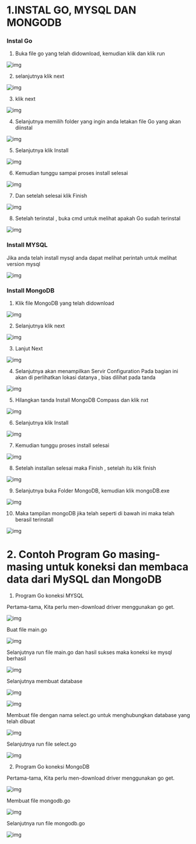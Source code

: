 # 1.INSTAL GO, MYSQL DAN MONGODB  
### Instal Go
1. Buka file go yang telah didownload, kemudian klik dan klik run

![img](foto6/2.1.png)

2. selanjutnya klik next

![img](foto6/22.png)

3. klik next

![img](foto6/23.png)

4. Selanjutnya memilih folder yang ingin anda letakan file Go yang akan diinstal

![img](foto6/24.png)

5. Selanjutnya klik Install

![img](foto6/25.png)

6. Kemudian tunggu sampai proses install selesai

![img](foto6/26.png)

7. Dan setelah selesai klik Finish

![img](foto6/27.png)

8. Setelah terinstal , buka cmd untuk melihat apakah Go sudah terinstal

![img](foto6/go.png)

### Install MYSQL

Jika anda telah install mysql anda dapat melihat perintah untuk melihat version mysql

![img](foto6/01.png)

### Install MongoDB
1. Klik file MongoDB yang telah didownload

![img](foto6/3.png)

2. Selanjutnya klik next

![img](foto6/4.png)

3. Lanjut Next

![img](foto6/5.png)

4. Selanjutnya akan menampilkan Servir Configuration
Pada bagian ini akan di perlihatkan lokasi datanya , bias dilihat pada tanda

![img](foto6/6.png)

5. Hilangkan tanda Install MongoDB Compass dan klik nxt

![img](foto6/7.png)

6. Selanjutnya klik Install

![img](foto6/8.png)

7. Kemudian tunggu proses install selesai

![img](foto6/9.png)

8. Setelah installan selesai maka Finish , setelah itu klik finish

![img](foto6/10.png)

9. Selanjutnya buka Folder MongoDB, kemudian klik mongoDB.exe

![img](foto6/11.png)

10. Maka tampilan mongoDB jika telah seperti di bawah ini maka telah berasil terinstall

![img](foto6/12.png)

# 2. Contoh Program Go masing-masing untuk koneksi dan membaca data dari MySQL dan MongoDB

1. Program Go koneksi MYSQL

Pertama-tama, Kita perlu men-download driver menggunakan go get.

![img](foto6/1sa.png)

Buat file main.go

![img](foto6/2s.png)

Selanjutnya run file main.go dan hasil sukses maka koneksi ke mysql berhasil

![img](foto6/s3.png)

Selanjutnya membuat database

![img](foto6/s4.png)

![img](foto6/s5.png)

Membuat file dengan nama select.go untuk menghubungkan database yang telah dibuat

![img](foto6/s6.png)

Selanjutnya run file select.go

![img](foto6/s7.png)

2. Program Go koneksi MongoDB

Pertama-tama, Kita perlu men-download driver menggunakan go get.

![img](foto6/ba1.png)

Membuat file mongodb.go

![img](foto6/b3.png)

Selanjutnya run file mongodb.go

![img](foto6/ba2.png)




